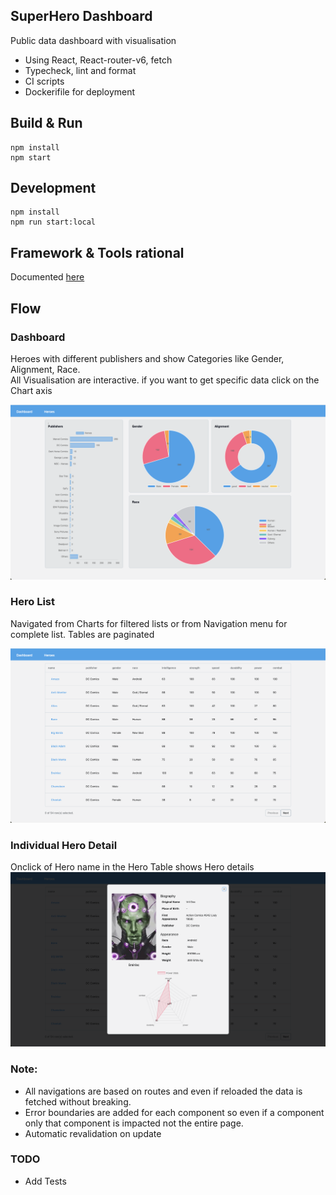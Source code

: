 ## SuperHero Dashboard
Public data dashboard with visualisation

- Using React, React-router-v6, fetch
- Typecheck, lint and format
- CI scripts
- Dockerifile for deployment

## Build & Run
```
npm install
npm start
```
## Development
```
npm install
npm run start:local
```
## Framework & Tools rational
Documented [here](./notes)

## Flow
### Dashboard
Heroes with different publishers and show Categories like Gender, Alignment, Race.  
All Visualisation are interactive. if you want to get specific data click on the Chart axis  

![Dashboard](./images/dashboard.png)

### Hero List 
Navigated from Charts for filtered lists or from Navigation menu for complete list. Tables are paginated

![Table](./images/table.png)

### Individual Hero Detail
Onclick of Hero name in the Hero Table shows Hero details
![Hero](./images/hero.png)

### Note: 
- All navigations are based on routes and even if reloaded the data is fetched without breaking.   
- Error boundaries are added for each component so even if a component only that component is impacted not the entire page.   
- Automatic revalidation on update 

### TODO
- Add Tests

